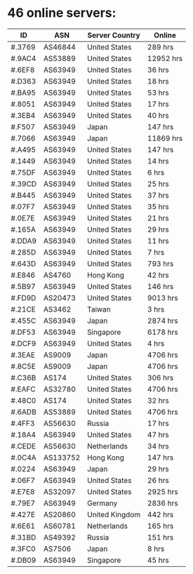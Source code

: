 # 46 online servers:

| ID | ASN | Server Country | Online |
| ------ | ------ | ------ | ------ |
| #.3769 | AS46844 | United States | 289 hrs |
| #.9AC4 | AS53889 | United States | 12952 hrs |
| #.6EF8 | AS63949 | United States | 36 hrs |
| #.D363 | AS63949 | United States | 18 hrs |
| #.BA95 | AS63949 | United States | 53 hrs |
| #.8051 | AS63949 | United States | 17 hrs |
| #.3EB4 | AS63949 | United States | 40 hrs |
| #.F507 | AS63949 | Japan | 147 hrs |
| #.7066 | AS63949 | Japan | 11869 hrs |
| #.A495 | AS63949 | United States | 147 hrs |
| #.1449 | AS63949 | United States | 14 hrs |
| #.75DF | AS63949 | United States | 6 hrs |
| #.39CD | AS63949 | United States | 25 hrs |
| #.B445 | AS63949 | United States | 37 hrs |
| #.07F7 | AS63949 | United States | 35 hrs |
| #.0E7E | AS63949 | United States | 21 hrs |
| #.165A | AS63949 | United States | 29 hrs |
| #.DDA9 | AS63949 | United States | 11 hrs |
| #.285D | AS63949 | United States | 7 hrs |
| #.643D | AS63949 | United States | 793 hrs |
| #.E846 | AS4760 | Hong Kong | 42 hrs |
| #.5B97 | AS63949 | United States | 146 hrs |
| #.FD9D | AS20473 | United States | 9013 hrs |
| #.21CE | AS3462 | Taiwan | 3 hrs |
| #.455C | AS63949 | Japan | 2874 hrs |
| #.DF53 | AS63949 | Singapore | 6178 hrs |
| #.DCF9 | AS63949 | United States | 4 hrs |
| #.3EAE | AS9009 | Japan | 4706 hrs |
| #.8C5E | AS9009 | Japan | 4706 hrs |
| #.C36B | AS174 | United States | 306 hrs |
| #.EAFC | AS32780 | United States | 4706 hrs |
| #.48C0 | AS174 | United States | 32 hrs |
| #.6ADB | AS53889 | United States | 4706 hrs |
| #.4FF3 | AS56630 | Russia | 17 hrs |
| #.18A4 | AS63949 | United States | 47 hrs |
| #.CEDE | AS56630 | Netherlands | 34 hrs |
| #.0C4A | AS133752 | Hong Kong | 147 hrs |
| #.0224 | AS63949 | Japan | 29 hrs |
| #.06F7 | AS63949 | United States | 26 hrs |
| #.E7E8 | AS32097 | United States | 2925 hrs |
| #.79E7 | AS63949 | Germany | 2836 hrs |
| #.427E | AS20860 | United Kingdom | 442 hrs |
| #.6E61 | AS60781 | Netherlands | 165 hrs |
| #.31BD | AS49392 | Russia | 151 hrs |
| #.3FC0 | AS7506 | Japan | 8 hrs |
| #.DB09 | AS63949 | Singapore | 45 hrs |

